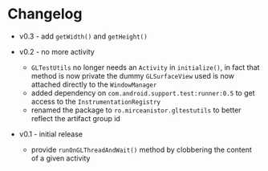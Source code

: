 Changelog
=========

* v0.3 - add `getWidth()` and `getHeight()`

* v0.2 - no more activity
    * `GLTestUtils` no longer needs an `Activity` in `initialize()`, in fact that method is now private
        the dummy `GLSurfaceView` used is now attached directly to the `WindowManager`
    * added dependency on `com.android.support.test:runner:0.5` to get access to the `InstrumentationRegistry`
    * renamed the package to `ro.mirceanistor.gltestutils` to better reflect the artifact group id
      
* v0.1 - initial release
    * provide `runOnGLThreadAndWait()` method by clobbering the content of a given activity

